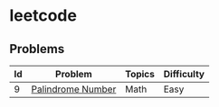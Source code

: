 # leetcode

## Problems
| **Id** | **Problem**                                           | **Topics** | **Difficulty** |
|--------|-------------------------------------------------------|------------|----------------|
| 9      | [Palindrome Number](0009_palindrome_number/README.md) | Math       | Easy           |